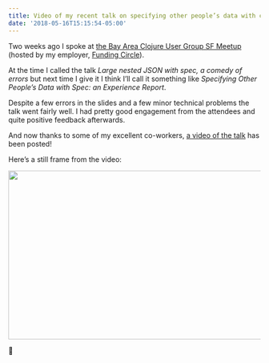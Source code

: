 ```yaml
---
title: Video of my recent talk on specifying other people’s data with clojure.spec
date: '2018-05-16T15:15:54-05:00'
---
```

Two weeks ago I spoke at [the Bay Area Clojure User Group SF Meetup](https://www.meetup.com/The-Bay-Area-Clojure-User-Group/events/246140016/) (hosted by my employer, [Funding Circle](https://fundingcircle.com/)).

At the time I called the talk _Large nested JSON with spec, a comedy of errors_ but next time I give it I think I’ll call it something like _Specifying Other People’s Data with Spec: an Experience Report_.

Despite a few errors in the slides and a few minor technical problems the talk went fairly well. I had pretty good engagement from the attendees and quite positive feedback afterwards.

And now thanks to some of my excellent co-workers, [a video of the talk](https://youtu.be/5JpcDKooaIQ) has been posted!

Here’s a still frame from the video:

<img src="uploads/2018/ccc4fab9ed.jpg" width="600" height="337" />

😬
